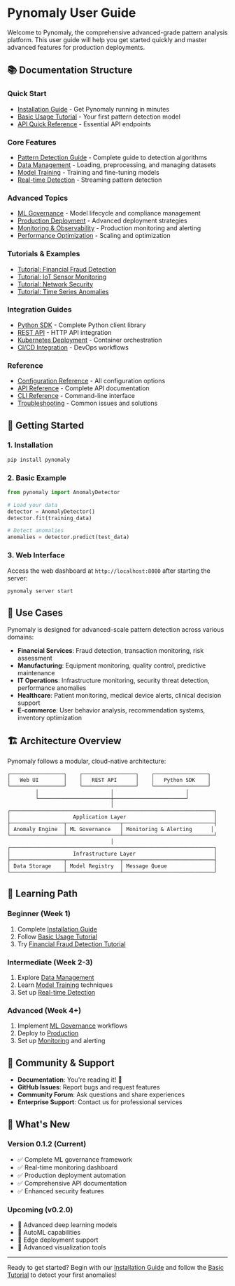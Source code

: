 # Pynomaly User Guide

Welcome to Pynomaly, the comprehensive advanced-grade pattern analysis platform. This user guide will help you get started quickly and master advanced features for production deployments.

## 📚 Documentation Structure

### Quick Start
- [Installation Guide](installation.md) - Get Pynomaly running in minutes
- [Basic Usage Tutorial](basic-tutorial.md) - Your first pattern detection model
- [API Quick Reference](api-quickstart.md) - Essential API endpoints

### Core Features
- [Pattern Detection Guide](pattern-detection.md) - Complete guide to detection algorithms
- [Data Management](data-management.md) - Loading, preprocessing, and managing datasets
- [Model Training](model-training.md) - Training and fine-tuning models
- [Real-time Detection](real-time-detection.md) - Streaming pattern detection

### Advanced Topics
- [ML Governance](ml-governance.md) - Model lifecycle and compliance management
- [Production Deployment](production-deployment.md) - Advanced deployment strategies
- [Monitoring & Observability](monitoring.md) - Production monitoring and alerting
- [Performance Optimization](performance-optimization.md) - Scaling and optimization

### Tutorials & Examples
- [Tutorial: Financial Fraud Detection](tutorials/fraud-detection.md)
- [Tutorial: IoT Sensor Monitoring](tutorials/iot-monitoring.md)
- [Tutorial: Network Security](tutorials/network-security.md)
- [Tutorial: Time Series Anomalies](tutorials/time-series.md)

### Integration Guides
- [Python SDK](integrations/python-sdk.md) - Complete Python client library
- [REST API](integrations/rest-api.md) - HTTP API integration
- [Kubernetes Deployment](integrations/kubernetes.md) - Container orchestration
- [CI/CD Integration](integrations/cicd.md) - DevOps workflows

### Reference
- [Configuration Reference](reference/configuration.md) - All configuration options
- [API Reference](reference/api-reference.md) - Complete API documentation
- [CLI Reference](reference/cli-reference.md) - Command-line interface
- [Troubleshooting](reference/troubleshooting.md) - Common issues and solutions

## 🚀 Getting Started

### 1. Installation
```bash
pip install pynomaly
```

### 2. Basic Example
```python
from pynomaly import AnomalyDetector

# Load your data
detector = AnomalyDetector()
detector.fit(training_data)

# Detect anomalies
anomalies = detector.predict(test_data)
```

### 3. Web Interface
Access the web dashboard at `http://localhost:8080` after starting the server:
```bash
pynomaly server start
```

## 🎯 Use Cases

Pynomaly is designed for advanced-scale pattern detection across various domains:

- **Financial Services**: Fraud detection, transaction monitoring, risk assessment
- **Manufacturing**: Equipment monitoring, quality control, predictive maintenance
- **IT Operations**: Infrastructure monitoring, security threat detection, performance anomalies
- **Healthcare**: Patient monitoring, medical device alerts, clinical decision support
- **E-commerce**: User behavior analysis, recommendation systems, inventory optimization

## 🏗️ Architecture Overview

Pynomaly follows a modular, cloud-native architecture:

```
┌─────────────────┐    ┌─────────────────┐    ┌─────────────────┐
│   Web UI        │    │   REST API      │    │   Python SDK    │
└─────────────────┘    └─────────────────┘    └─────────────────┘
         │                       │                       │
         └───────────────────────┼───────────────────────┘
                                 │
┌─────────────────────────────────────────────────────────────────┐
│                    Application Layer                            │
├─────────────────┬─────────────────┬─────────────────────────────┤
│ Anomaly Engine  │ ML Governance   │ Monitoring & Alerting      │
└─────────────────┴─────────────────┴─────────────────────────────┘
                                 │
┌─────────────────────────────────────────────────────────────────┐
│                    Infrastructure Layer                         │
├─────────────────┬─────────────────┬─────────────────────────────┤
│ Data Storage    │ Model Registry  │ Message Queue               │
└─────────────────┴─────────────────┴─────────────────────────────┘
```

## 📖 Learning Path

### Beginner (Week 1)
1. Complete [Installation Guide](installation.md)
2. Follow [Basic Usage Tutorial](basic-tutorial.md)
3. Try [Financial Fraud Detection Tutorial](tutorials/fraud-detection.md)

### Intermediate (Week 2-3)
1. Explore [Data Management](data-management.md)
2. Learn [Model Training](model-training.md) techniques
3. Set up [Real-time Detection](real-time-detection.md)

### Advanced (Week 4+)
1. Implement [ML Governance](ml-governance.md) workflows
2. Deploy to [Production](production-deployment.md)
3. Set up [Monitoring](monitoring.md) and alerting

## 🤝 Community & Support

- **Documentation**: You're reading it! 📖
- **GitHub Issues**: Report bugs and request features
- **Community Forum**: Ask questions and share experiences
- **Enterprise Support**: Contact us for professional services

## 🔄 What's New

### Version 0.1.2 (Current)
- ✅ Complete ML governance framework
- ✅ Real-time monitoring dashboard
- ✅ Production deployment automation
- ✅ Comprehensive API documentation
- ✅ Enhanced security features

### Upcoming (v0.2.0)
- 🔄 Advanced deep learning models
- 🔄 AutoML capabilities
- 🔄 Edge deployment support
- 🔄 Advanced visualization tools

---

Ready to get started? Begin with our [Installation Guide](installation.md) and follow the [Basic Tutorial](basic-tutorial.md) to detect your first anomalies!